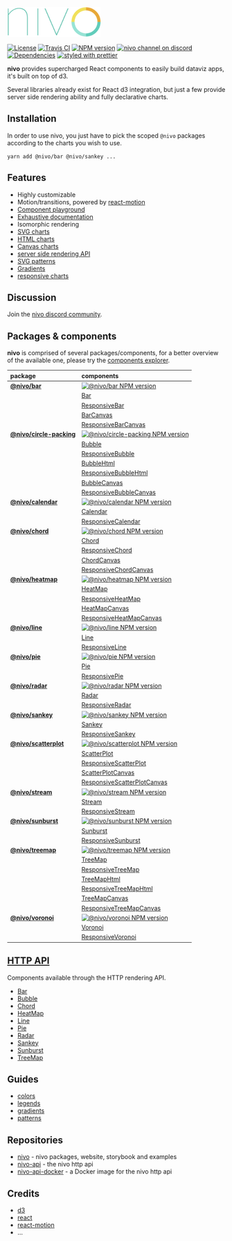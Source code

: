 <img alt="nivo" src="https://raw.githubusercontent.com/plouc/nivo/master/nivo.png" width="216" height="68"/>

[![License][license-image]][license-url]
[![Travis CI][travis-image]][travis-url]
[![NPM version][npm-image]][npm-url]
[![nivo channel on discord](https://img.shields.io/badge/discord-nivo-61dafb.svg?style=flat-square)](https://discord.gg/n7Ft74f)
[![Dependencies][gemnasium-image]][gemnasium-url]
[![styled with prettier][prettier-image]][prettier-url]

**nivo** provides supercharged React components to easily build dataviz apps,
it's built on top of d3.

Several libraries already exist for React d3 integration,
but just a few provide server side rendering ability and fully declarative charts.

## Installation

In order to use nivo, you just have to pick the scoped `@nivo` packages according to the charts you wish to use.

```
yarn add @nivo/bar @nivo/sankey ...
```

## Features

* Highly customizable
* Motion/transitions, powered by [react-motion](https://github.com/chenglou/react-motion)
* [Component playground](http://nivo.rocks)
* [Exhaustive documentation](http://nivo.rocks)
* Isomorphic rendering
* [SVG charts](http://nivo.rocks/#/components?filter=svg)
* [HTML charts](http://nivo.rocks/#/components?filter=html)
* [Canvas charts](http://nivo.rocks/#/components?filter=canvas)
* [server side rendering API](https://github.com/plouc/nivo-api)
* [SVG patterns](http://nivo.rocks/#/guides/patterns)
* [Gradients](http://nivo.rocks/#/guides/gradients)
* [responsive charts](http://nivo.rocks/#/components?q=responsive)

## Discussion

Join the [nivo discord community](https://discord.gg/n7Ft74f).

## Packages & components

**nivo** is comprised of several packages/components, for a better overview of the available one,
please try the [components explorer](http://nivo.rocks/#/components).

| package                                                                                            | components                                                                                                                                                         |
| :------------------------------------------------------------------------------------------------- | :----------------------------------------------------------------------------------------------------------------------------------------------------------------- |
| [**@nivo/bar**](https://github.com/plouc/nivo/tree/master/packages/nivo-bar)                       | [![@nivo/bar NPM version](https://img.shields.io/npm/v/@nivo/bar.svg?style=flat-square)](https://www.npmjs.com/package/@nivo/bar)                                  |
|                                                                                                    | [Bar](http://nivo.rocks/#/bar)                                                                                                                                     |
|                                                                                                    | [ResponsiveBar](http://nivo.rocks/#/bar)                                                                                                                           |
|                                                                                                    | [BarCanvas](http://nivo.rocks/#/bar/canvas)                                                                                                                        |
|                                                                                                    | [ResponsiveBarCanvas](http://nivo.rocks/#/bar/canvas)                                                                                                              |
| [**@nivo/circle-packing**](https://github.com/plouc/nivo/tree/master/packages/nivo-circle-packing) | [![@nivo/circle-packing NPM version](https://img.shields.io/npm/v/@nivo/circle-packing.svg?style=flat-square)](https://www.npmjs.com/package/@nivo/circle-packing) |
|                                                                                                    | [Bubble](http://nivo.rocks/#/bubble)                                                                                                                               |
|                                                                                                    | [ResponsiveBubble](http://nivo.rocks/#/bubble)                                                                                                                     |
|                                                                                                    | [BubbleHtml](http://nivo.rocks/#/bubble/html)                                                                                                                      |
|                                                                                                    | [ResponsiveBubbleHtml](http://nivo.rocks/#/bubble/html)                                                                                                            |
|                                                                                                    | [BubbleCanvas](http://nivo.rocks/#/bubble/canvas)                                                                                                                  |
|                                                                                                    | [ResponsiveBubbleCanvas](http://nivo.rocks/#/bubble/canvas)                                                                                                        |
| [**@nivo/calendar**](https://github.com/plouc/nivo/tree/master/packages/nivo-calendar)             | [![@nivo/calendar NPM version](https://img.shields.io/npm/v/@nivo/calendar.svg?style=flat-square)](https://www.npmjs.com/package/@nivo/calendar)                   |
|                                                                                                    | [Calendar](http://nivo.rocks/#/calendar)                                                                                                                           |
|                                                                                                    | [ResponsiveCalendar](http://nivo.rocks/#/calendar)                                                                                                                 |
| [**@nivo/chord**](https://github.com/plouc/nivo/tree/master/packages/nivo-chord)                   | [![@nivo/chord NPM version](https://img.shields.io/npm/v/@nivo/chord.svg?style=flat-square)](https://www.npmjs.com/package/@nivo/chord)                            |
|                                                                                                    | [Chord](http://nivo.rocks/#/chord)                                                                                                                                 |
|                                                                                                    | [ResponsiveChord](http://nivo.rocks/#/chord)                                                                                                                       |
|                                                                                                    | [ChordCanvas](http://nivo.rocks/#/chord/canvas)                                                                                                                    |
|                                                                                                    | [ResponsiveChordCanvas](http://nivo.rocks/#/chord/canvas)                                                                                                          |
| [**@nivo/heatmap**](https://github.com/plouc/nivo/tree/master/packages/nivo-heatmap)               | [![@nivo/heatmap NPM version](https://img.shields.io/npm/v/@nivo/heatmap.svg?style=flat-square)](https://www.npmjs.com/package/@nivo/heatmap)                      |
|                                                                                                    | [HeatMap](http://nivo.rocks/#/heatmap)                                                                                                                             |
|                                                                                                    | [ResponsiveHeatMap](http://nivo.rocks/#/heatmap)                                                                                                                   |
|                                                                                                    | [HeatMapCanvas](http://nivo.rocks/#/heatmap/canvas)                                                                                                                |
|                                                                                                    | [ResponsiveHeatMapCanvas](http://nivo.rocks/#/heatmap/canvas)                                                                                                      |
| [**@nivo/line**](https://github.com/plouc/nivo/tree/master/packages/nivo-line)                     | [![@nivo/line NPM version](https://img.shields.io/npm/v/@nivo/line.svg?style=flat-square)](https://www.npmjs.com/package/@nivo/line)                               |
|                                                                                                    | [Line](http://nivo.rocks/#/line)                                                                                                                                   |
|                                                                                                    | [ResponsiveLine](http://nivo.rocks/#/line)                                                                                                                         |
| [**@nivo/pie**](https://github.com/plouc/nivo/tree/master/packages/nivo-pie)                       | [![@nivo/pie NPM version](https://img.shields.io/npm/v/@nivo/pie.svg?style=flat-square)](https://www.npmjs.com/package/@nivo/pie)                                  |
|                                                                                                    | [Pie](http://nivo.rocks/#/pie)                                                                                                                                     |
|                                                                                                    | [ResponsivePie](http://nivo.rocks/#/pie)                                                                                                                           |
| [**@nivo/radar**](https://github.com/plouc/nivo/tree/master/packages/nivo-radar)                   | [![@nivo/radar NPM version](https://img.shields.io/npm/v/@nivo/radar.svg?style=flat-square)](https://www.npmjs.com/package/@nivo/radar)                            |
|                                                                                                    | [Radar](http://nivo.rocks/#/radar)                                                                                                                                 |
|                                                                                                    | [ResponsiveRadar](http://nivo.rocks/#/radar)                                                                                                                       |
| [**@nivo/sankey**](https://github.com/plouc/nivo/tree/master/packages/nivo-sankey)                 | [![@nivo/sankey NPM version](https://img.shields.io/npm/v/@nivo/sankey.svg?style=flat-square)](https://www.npmjs.com/package/@nivo/sankey)                         |
|                                                                                                    | [Sankey](http://nivo.rocks/#/sankey)                                                                                                                               |
|                                                                                                    | [ResponsiveSankey](http://nivo.rocks/#/sankey)                                                                                                                     |
| [**@nivo/scatterplot**](https://github.com/plouc/nivo/tree/master/packages/nivo-scatterplot)       | [![@nivo/scatterplot NPM version](https://img.shields.io/npm/v/@nivo/scatterplot.svg?style=flat-square)](https://www.npmjs.com/package/@nivo/scatterplot)          |
|                                                                                                    | [ScatterPlot](http://nivo.rocks/#/scatterplot)                                                                                                                     |
|                                                                                                    | [ResponsiveScatterPlot](http://nivo.rocks/#/scatterplot)                                                                                                           |
|                                                                                                    | [ScatterPlotCanvas](http://nivo.rocks/#/scatterplot/canvas)                                                                                                        |
|                                                                                                    | [ResponsiveScatterPlotCanvas](http://nivo.rocks/#/scatterplot/canvas)                                                                                              |
| [**@nivo/stream**](https://github.com/plouc/nivo/tree/master/packages/nivo-stream)                 | [![@nivo/stream NPM version](https://img.shields.io/npm/v/@nivo/stream.svg?style=flat-square)](https://www.npmjs.com/package/@nivo/stream)                         |
|                                                                                                    | [Stream](http://nivo.rocks/#/stream)                                                                                                                               |
|                                                                                                    | [ResponsiveStream](http://nivo.rocks/#/stream)                                                                                                                     |
| [**@nivo/sunburst**](https://github.com/plouc/nivo/tree/master/packages/nivo-sunburst)             | [![@nivo/sunburst NPM version](https://img.shields.io/npm/v/@nivo/sunburst.svg?style=flat-square)](https://www.npmjs.com/package/@nivo/sunburst)                   |
|                                                                                                    | [Sunburst](http://nivo.rocks/#/sunburst)                                                                                                                           |
|                                                                                                    | [ResponsiveSunburst](http://nivo.rocks/#/sunburst)                                                                                                                 |
| [**@nivo/treemap**](https://github.com/plouc/nivo/tree/master/packages/nivo-treemap)               | [![@nivo/treemap NPM version](https://img.shields.io/npm/v/@nivo/treemap.svg?style=flat-square)](https://www.npmjs.com/package/@nivo/treemap)                      |
|                                                                                                    | [TreeMap](http://nivo.rocks/#/treemap)                                                                                                                             |
|                                                                                                    | [ResponsiveTreeMap](http://nivo.rocks/#/treemap)                                                                                                                   |
|                                                                                                    | [TreeMapHtml](http://nivo.rocks/#/treemap/html)                                                                                                                    |
|                                                                                                    | [ResponsiveTreeMapHtml](http://nivo.rocks/#/treemap/html)                                                                                                          |
|                                                                                                    | [TreeMapCanvas](http://nivo.rocks/#/treemap/canvas)                                                                                                                |
|                                                                                                    | [ResponsiveTreeMapCanvas](http://nivo.rocks/#/treemap/canvas)                                                                                                      |
| [**@nivo/voronoi**](https://github.com/plouc/nivo/tree/master/packages/nivo-voronoi)               | [![@nivo/voronoi NPM version](https://img.shields.io/npm/v/@nivo/voronoi.svg?style=flat-square)](https://www.npmjs.com/package/@nivo/voronoi)                      |
|                                                                                                    | [Voronoi](http://nivo.rocks/#/voronoi)                                                                                                                             |
|                                                                                                    | [ResponsiveVoronoi](http://nivo.rocks/#/voronoi)                                                                                                                   |

## [HTTP API](https://github.com/plouc/nivo-api)

Components available through the HTTP rendering API.

* [Bar](https://nivo-api.herokuapp.com/samples/bar.svg)
* [Bubble](https://nivo-api.herokuapp.com/samples/bubble.svg)
* [Chord](https://nivo-api.herokuapp.com/samples/chord.svg)
* [HeatMap](https://nivo-api.herokuapp.com/samples/heatmap.svg)
* [Line](https://nivo-api.herokuapp.com/samples/line.svg)
* [Pie](https://nivo-api.herokuapp.com/samples/pie.svg)
* [Radar](https://nivo-api.herokuapp.com/samples/radar.svg)
* [Sankey](https://nivo-api.herokuapp.com/samples/sankey.svg)
* [Sunburst](https://nivo-api.herokuapp.com/samples/sunburst.svg)
* [TreeMap](https://nivo-api.herokuapp.com/samples/treemap.svg)

## Guides

* [colors](http://nivo.rocks/#/guides/colors)
* [legends](http://nivo.rocks/#/guides/legends)
* [gradients](http://nivo.rocks/#/guides/gradients)
* [patterns](http://nivo.rocks/#/guides/patterns)

## Repositories

* [nivo](https://github.com/plouc/nivo) - nivo packages, website, storybook and examples
* [nivo-api](https://github.com/plouc/nivo-api) - the nivo http api
* [nivo-api-docker](https://github.com/plouc/nivo-api-docker) - a Docker image for the nivo http api

## Credits

* [d3](https://d3js.org/)
* [react](https://facebook.github.io/react/)
* [react-motion](https://github.com/chenglou/react-motion)
* …

[license-image]: https://img.shields.io/github/license/plouc/nivo.svg?style=flat-square
[license-url]: https://github.com/plouc/nivo/blob/master/LICENSE.md
[npm-image]: https://img.shields.io/npm/v/@nivo/core.svg?style=flat-square
[npm-url]: https://www.npmjs.com/~nivo
[travis-image]: https://img.shields.io/travis/plouc/nivo.svg?style=flat-square
[travis-url]: https://travis-ci.org/plouc/nivo
[prettier-image]: https://img.shields.io/badge/styled_with-prettier-ff69b4.svg?style=flat-square
[prettier-url]: https://github.com/prettier/prettier
[gemnasium-image]: https://img.shields.io/gemnasium/plouc/nivo.svg?style=flat-square
[gemnasium-url]: https://gemnasium.com/plouc/nivo
